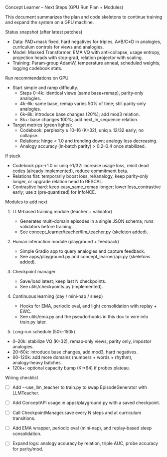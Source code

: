 Concept Learner – Next Steps (GPU Run Plan + Modules)

This document summarizes the plan and code skeletons to continue training and expand the system on a GPU machine.

Status snapshot (after latest patches)
- Data: PAD+mask fixed, hard negatives for triples, A≠B/C≠D in analogies, curriculum controls for views and analogies.
- Model: Masked Transformer, EMA VQ with anti‑collapse, usage entropy, projection heads with stop‑grad, relation projector with scaling.
- Training: Param‑group AdamW, temperature anneal, scheduled weights, logging codebook stats.

Run recommendations on GPU
- Start simple and ramp difficulty.
  - Steps 0–4k: identical views (same base+remap), parity‑only analogies.
  - 4k–6k: same base, remap varies 50% of time; still parity‑only analogies.
  - 6k–8k: introduce base changes (20%); add mod3 relation.
  - 8k+: base changes 100%; add next_in_sequence relation.
- Target metrics (green lights):
  - Codebook: perplexity ≥ 10–16 (K=32), uniq ≥ 12/32 early; no collapse.
  - Relations: hinge < 1.0 and trending down; analogy loss decreasing.
  - Analogy accuracy (in‑batch parity) > 0.2–0.4 once stabilized.

If stuck
- Codebook ppx→1.0 or uniq→1/32: increase usage loss, reinit dead codes (already implemented), reduce commitment beta.
- Relations flat: temporarily boost loss_rel/analogy, keep parity‑only longer, or upgrade relation head to RESCAL.
- Contrastive hard: keep easy_same_remap longer; lower loss_contrastive early; use z (pre‑quantized) for InfoNCE.

Modules to add next
1) LLM‑based training module (teacher + validator)
   - Generates multi‑domain episodes in a single JSON schema; runs validators before training.
   - See concept_learner/teacher/llm_teacher.py (skeleton added).

2) Human interaction module (playground + feedback)
   - Simple Gradio app to query analogies and capture feedback.
   - See apps/playground.py and concept_learner/api.py (skeletons added).

3) Checkpoint manager
   - Save/load latest; keep last N checkpoints.
   - See utils/checkpoints.py (implemented).

4) Continuous learning (day / mini‑nap / sleep)
   - Hooks for EMA, periodic eval, and light consolidation with replay + EWC.
   - See utils/ema.py and the pseudo‑hooks in this doc to wire into train.py later.

5) Long‑run schedule (50k–150k)
- 0–20k: stabilize VQ (K=32), remap‑only views, parity only, impostor analogies.
- 20–60k: introduce base changes, add mod3, hard negatives.
- 60–120k: add more domains (numbers + words + rhythm), analogy‑heavy batches.
- 120k+: optional capacity bump (K→64) if probes plateau.

Wiring checklist
- [ ] Add --use_llm_teacher to train.py to swap EpisodeGenerator with LLMTeacher.
- [ ] Add ConceptAPI usage in apps/playground.py with a saved checkpoint.
- [ ] Call CheckpointManager.save every N steps and at curriculum transitions.
- [ ] Add EMA wrapper, periodic eval (mini‑nap), and replay‑based sleep consolidation.
- [ ] Expand logs: analogy accuracy by relation, triple AUC, probe accuracy for parity/mod.

